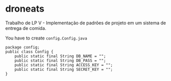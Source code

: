 # droneats
Trabalho de LP V - Implementação de padrões de projeto em um sistema de entrega de comida.

You have to create ```config.Config.java```


    package config;
    public class Config {
        public static final String DB_NAME = "";
        public static final String DB_PASS = "";
        public static final String ACCESS_KEY = "";
        public static final String SECRET_KEY = "";
    }
